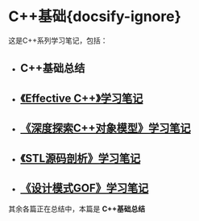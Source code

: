 # C++基础{docsify-ignore}

这是C++系列学习笔记，包括：

- ## C++基础总结

- ## <a href='../effective_cplus/'>《Effective C++》学习笔记</a>

- ## <a href='../inside_cplus_mode/'>《深度探索C++对象模型》学习笔记</a>

- ## <a href='../stl/'>《STL源码剖析》学习笔记</a>

- ## <a href='../design_pattern/'>《设计模式GOF》学习笔记</a>


其余各篇正在总结中，本篇是 **C++基础总结**


